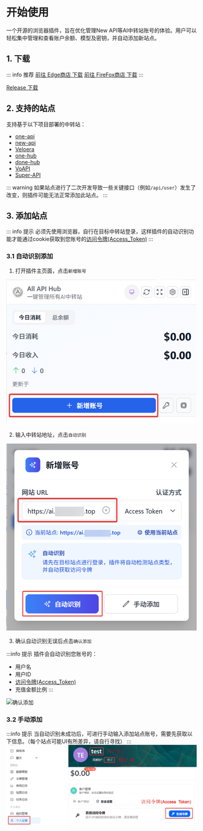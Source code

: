 # 开始使用

一个开源的浏览器插件，旨在优化管理New API等AI中转站账号的体验。用户可以轻松集中管理和查看账户余额、模型及密钥，并自动添加新站点。

## 1. 下载

::: info 推荐
[前往 Edge商店 下载](https://microsoftedge.microsoft.com/addons/detail/pcokpjaffghgipcgjhapgdpeddlhblaa)
[前往 FireFox商店 下载](https://addons.mozilla.org/firefox/addon/%E4%B8%AD%E8%BD%AC%E7%AB%99%E7%AE%A1%E7%90%86%E5%99%A8-all-api-hub/)
:::

[Release 下载](https://github.com/qixing-jk/all-api-hub/releases)

## 2. 支持的站点

支持基于以下项目部署的中转站：
- [one-api](https://github.com/songquanpeng/one-api)
- [new-api](https://github.com/QuantumNous/new-api)
- [Veloera](https://github.com/Veloera/Veloera)
- [one-hub](https://github.com/MartialBE/one-hub)
- [done-hub](https://github.com/deanxv/done-hub)
- [VoAPI](https://github.com/VoAPI/VoAPI)
- [Super-API](https://github.com/SuperAI-Api/Super-API)

::: warning
如果站点进行了二次开发导致一些关键接口（例如`/api/user`）发生了改变，则插件可能无法正常添加此站点。
:::



## 3. 添加站点
::: info 提示
必须先使用浏览器，自行在目标中转站登录，这样插件的自动识别功能才能通过cookie获取到您账号的[访问令牌(Access_Token)](#_3-2-手动添加)
:::

### 3.1 自动识别添加

1. 打开插件主页面，点击`新增账号`

![新增账号](./static/image/add-account-btn.png)

2. 输入中转站地址，点击`自动识别`

![自动识别](./static/image/add-account-dialog-btn.png)

3. 确认自动识别无误后点击`确认添加`

:::info 提示
插件会自动识别您账号的：
- 用户名
- 用户ID
- [访问令牌(Access_Token)](#_3-2-手动添加)
- 充值金额比例
:::

![确认添加](./static/image/add-account-dialog-ok-btn.png)

### 3.2 手动添加

:::info 提示
当自动识别未成功后，可进行手动输入添加站点账号，需要先获取以下信息。（每个站点可能UI有所差异，请自行寻找）
:::
![用户信息](./static/image/site-user-info.png)
